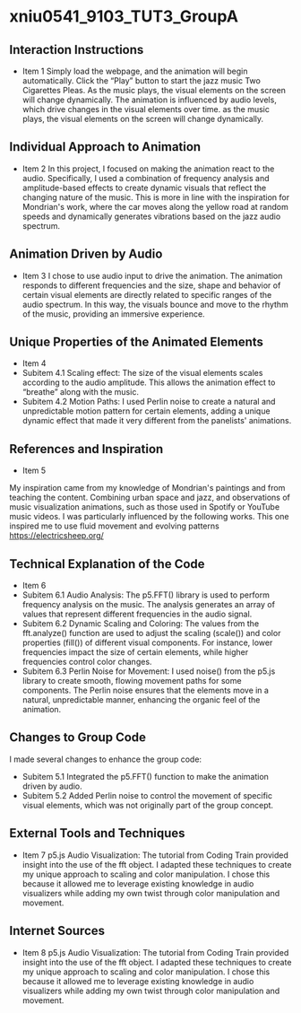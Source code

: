 # xniu0541_9103_TUT3_GroupA

## Interaction Instructions

- Item 1
Simply load the webpage, and the animation will begin automatically. Click the “Play” button to start the jazz music Two Cigarettes Pleas. As the music plays, the visual elements on the screen will change dynamically. The animation is influenced by audio levels, which drive changes in the visual elements over time. as the music plays, the visual elements on the screen will change dynamically.

## Individual Approach to Animation

- Item 2
In this project, I focused on making the animation react to the audio. Specifically, I used a combination of frequency analysis and amplitude-based effects to create dynamic visuals that reflect the changing nature of the music. This is more in line with the inspiration for Mondrian's work, where the car moves along the yellow road at random speeds and dynamically generates vibrations based on the jazz audio spectrum.

## Animation Driven by Audio

- Item 3
I chose to use audio input to drive the animation. The animation responds to different frequencies and the size, shape and behavior of certain visual elements are directly related to specific ranges of the audio spectrum. In this way, the visuals bounce and move to the rhythm of the music, providing an immersive experience.

## Unique Properties of the Animated Elements

- Item 4
- Subitem 4.1
Scaling effect: The size of the visual elements scales according to the audio amplitude. This allows the animation effect to “breathe” along with the music.
- Subitem 4.2
Motion Paths: I used Perlin noise to create a natural and unpredictable motion pattern for certain elements, adding a unique dynamic effect that made it very different from the panelists' animations.

## References and Inspiration

- Item 5

My inspiration came from my knowledge of Mondrian's paintings and from teaching the content. Combining urban space and jazz, and observations of music visualization animations, such as those used in Spotify or YouTube music videos. I was particularly influenced by the following works. This one inspired me to use fluid movement and evolving patterns https://electricsheep.org/

## Technical Explanation of the Code

- Item 6
- Subitem 6.1
Audio Analysis: The p5.FFT() library is used to perform frequency analysis on the music. The analysis generates an array of values that represent different frequencies in the audio signal.
- Subitem 6.2
Dynamic Scaling and Coloring: The values from the fft.analyze() function are used to adjust the scaling (scale()) and color properties (fill()) of different visual components. For instance, lower frequencies impact the size of certain elements, while higher frequencies control color changes.
- Subitem 6.3
Perlin Noise for Movement: I used noise() from the p5.js library to create smooth, flowing movement paths for some components. The Perlin noise ensures that the elements move in a natural, unpredictable manner, enhancing the organic feel of the animation.

## Changes to Group Code
I made several changes to enhance the group code:
- Subitem 5.1
Integrated the p5.FFT() function to make the animation driven by audio.
- Subitem 5.2
Added Perlin noise to control the movement of specific visual elements, which was not originally part of the group concept.

## External Tools and Techniques

- Item 7
p5.js Audio Visualization: The tutorial from Coding Train provided insight into the use of the fft object. I adapted these techniques to create my unique approach to scaling and color manipulation. I chose this because it allowed me to leverage existing knowledge in audio visualizers while adding my own twist through color manipulation and movement.

## Internet Sources

- Item 8
p5.js Audio Visualization: The tutorial from Coding Train provided insight into the use of the fft object. I adapted these techniques to create my unique approach to scaling and color manipulation. I chose this because it allowed me to leverage existing knowledge in audio visualizers while adding my own twist through color manipulation and movement.